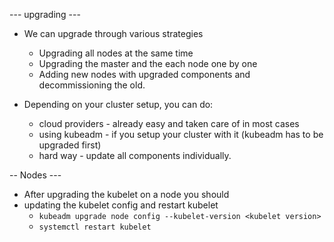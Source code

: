 --- upgrading ---
- We can upgrade through various strategies
  - Upgrading all nodes at the same time
  - Upgrading the master and the each node one by one
  - Adding new nodes with upgraded components and decommissioning the old.

- Depending on your cluster setup, you can do:
  - cloud providers - already easy and taken care of in most cases
  - using kubeadm -  if you setup your cluster with it (kubeadm has to be upgraded first)
  - hard way - update all components individually.

 -- Nodes ---
 - After upgrading the kubelet on a node you should
 - updating the kubelet config and restart kubelet
   - `kubeadm upgrade node config --kubelet-version <kubelet version>`
   - `systemctl restart kubelet`
